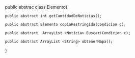 public abstrac class Elemento{

    public abstract int getCantidadDeNoticias();
    
    public abstract Elemento copiaRestringida(Condicion c);

    public abstract  ArrayList <Noticia> Buscar(Condicion c);

    public abstract ArrayList <String> obtenerMapa();
} 